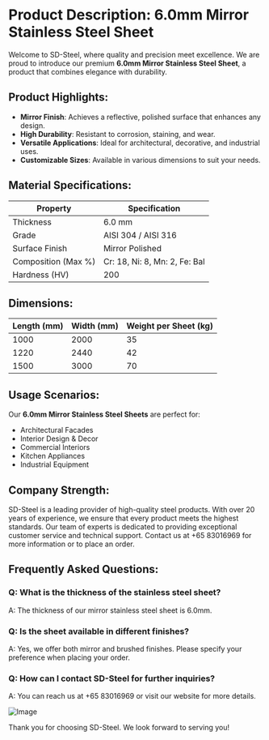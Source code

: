 # Product Description: 6.0mm Mirror Stainless Steel Sheet

Welcome to SD-Steel, where quality and precision meet excellence. We are proud to introduce our premium **6.0mm Mirror Stainless Steel Sheet**, a product that combines elegance with durability.

## Product Highlights:
- **Mirror Finish**: Achieves a reflective, polished surface that enhances any design.
- **High Durability**: Resistant to corrosion, staining, and wear.
- **Versatile Applications**: Ideal for architectural, decorative, and industrial uses.
- **Customizable Sizes**: Available in various dimensions to suit your needs.

## Material Specifications:

| Property           | Specification                 |
|--------------------|-------------------------------|
| Thickness          | 6.0 mm                        |
| Grade              | AISI 304 / AISI 316           |
| Surface Finish     | Mirror Polished               |
| Composition (Max %) | Cr: 18, Ni: 8, Mn: 2, Fe: Bal |
| Hardness (HV)      | 200                           |

## Dimensions:

| Length (mm) | Width (mm) | Weight per Sheet (kg) |
|-------------|------------|-----------------------|
| 1000        | 2000       | 35                    |
| 1220        | 2440       | 42                    |
| 1500       | 3000       | 70                    |

## Usage Scenarios:
Our **6.0mm Mirror Stainless Steel Sheets** are perfect for:
- Architectural Facades
- Interior Design & Decor
- Commercial Interiors
- Kitchen Appliances
- Industrial Equipment

## Company Strength:
SD-Steel is a leading provider of high-quality steel products. With over 20 years of experience, we ensure that every product meets the highest standards. Our team of experts is dedicated to providing exceptional customer service and technical support. Contact us at +65 83016969 for more information or to place an order.

## Frequently Asked Questions:

### Q: What is the thickness of the stainless steel sheet?
A: The thickness of our mirror stainless steel sheet is 6.0mm.

### Q: Is the sheet available in different finishes?
A: Yes, we offer both mirror and brushed finishes. Please specify your preference when placing your order.

### Q: How can I contact SD-Steel for further inquiries?
A: You can reach us at +65 83016969 or visit our website for more details.

![Image](https://github.com/user-attachments/assets/2567258e-e124-4816-932d-1809bd27ef0b)

Thank you for choosing SD-Steel. We look forward to serving you!